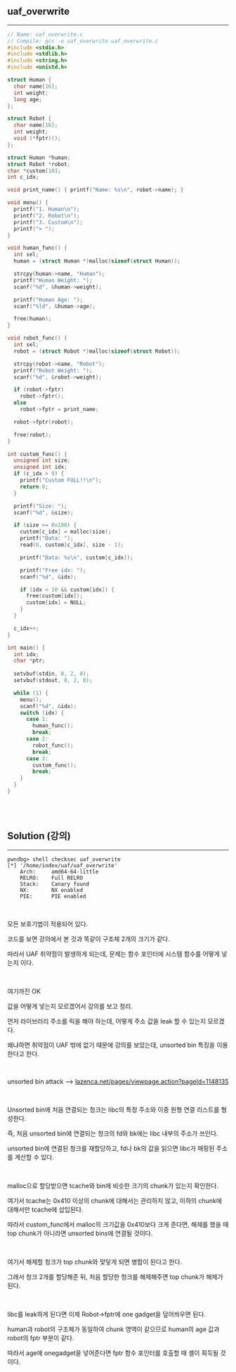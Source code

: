 ## uaf_overwrite
---

```c
// Name: uaf_overwrite.c
// Compile: gcc -o uaf_overwrite uaf_overwrite.c
#include <stdio.h>
#include <stdlib.h>
#include <string.h>
#include <unistd.h>

struct Human {
  char name[16];
  int weight;
  long age;
};

struct Robot {
  char name[16];
  int weight;
  void (*fptr)();
};

struct Human *human;
struct Robot *robot;
char *custom[10];
int c_idx;

void print_name() { printf("Name: %s\n", robot->name); }

void menu() {
  printf("1. Human\n");
  printf("2. Robot\n");
  printf("3. Custom\n");
  printf("> ");
}

void human_func() {
  int sel;
  human = (struct Human *)malloc(sizeof(struct Human));

  strcpy(human->name, "Human");
  printf("Human Weight: ");
  scanf("%d", &human->weight);

  printf("Human Age: ");
  scanf("%ld", &human->age);

  free(human);
}

void robot_func() {
  int sel;
  robot = (struct Robot *)malloc(sizeof(struct Robot));

  strcpy(robot->name, "Robot");
  printf("Robot Weight: ");
  scanf("%d", &robot->weight);

  if (robot->fptr)
    robot->fptr();
  else
    robot->fptr = print_name;

  robot->fptr(robot);

  free(robot);
}

int custom_func() {
  unsigned int size;
  unsigned int idx;
  if (c_idx > 9) {
    printf("Custom FULL!!\n");
    return 0;
  }

  printf("Size: ");
  scanf("%d", &size);

  if (size >= 0x100) {
    custom[c_idx] = malloc(size);
    printf("Data: ");
    read(0, custom[c_idx], size - 1);

    printf("Data: %s\n", custom[c_idx]);

    printf("Free idx: ");
    scanf("%d", &idx);

    if (idx < 10 && custom[idx]) {
      free(custom[idx]);
      custom[idx] = NULL;
    }
  }

  c_idx++;
}

int main() {
  int idx;
  char *ptr;
  
  setvbuf(stdin, 0, 2, 0);
  setvbuf(stdout, 0, 2, 0);

  while (1) {
    menu();
    scanf("%d", &idx);
    switch (idx) {
      case 1:
        human_func();
        break;
      case 2:
        robot_func();
        break;
      case 3:
        custom_func();
        break;
    }
  }
}
```

<br><br>

## Solution (강의)
---

```console
pwndbg> shell checksec uaf_overwrite
[*] '/home/index/uaf/uaf_overwrite'
    Arch:     amd64-64-little
    RELRO:    Full RELRO
    Stack:    Canary found
    NX:       NX enabled
    PIE:      PIE enabled
```

<br>

모든 보호기법이 적용되어 있다.

코드를 보면 강의에서 본 것과 똑같이 구조체 2개의 크기가 같다.

따라서 UAF 취약점이 발생하게 되는데, 문제는 함수 포인터에 시스템 함수를 어떻게 넣는지 이다.

<br>

여기까진 OK

값을 어떻게 넣는지 모르겠어서 강의를 보고 정리.

먼저 라이브러리 주소를 릭을 해야 하는데, 어떻게 주소 값을 leak 할 수 있는지 모르겠다.

왜냐하면 취약점이 UAF 밖에 없기 때문에 강의를 보았는데, unsorted bin 특징을 이용한다고 한다.

<br>

unsorted bin attack --> <a href="https://www.lazenca.net/pages/viewpage.action?pageId=1148135">lazenca.net/pages/viewpage.action?pageId=1148135</a>

<br>

Unsorted bin에 처음 연결되는 청크는 libc의 특정 주소와 이중 원형 연결 리스트를 형성한다.

즉, 처음 unsorted bin에 연결되는 청크의 fd와 bk에는 libc 내부의 주소가 쓰인다.

unsorted bin에 연결된 청크를 재할당하고, fd나 bk의 값을 읽으면 libc가 매핑된 주소를 계산할 수 있다.

<br>

malloc으로 할당받으면 tcache와 bin에 비슷한 크기의 chunk가 있는지 확인한다.

여기서 tcache는 0x410 이상의 chunk에 대해서는 관리하지 않고, 이하의 chunk에 대해서만 tcache에 삽입된다.

따라서 custom_func에서 malloc의 크기값을 0x410보다 크게 준다면, 해제를 했을 때 top chunk가 아니라면 unsorted bins에 연결될 것이다.

<br>

여기서 해제할 청크가 top chunk와 맞닿게 되면 병합이 된다고 한다.

그래서 청크 2개를 할당해준 뒤,  처음 할당한 청크를 해제해주면 top chunk가 해제가 된다.

<br>

libc를 leak하게 된다면 이제 Robot->fptr에 one gadget을 덮어씌우면 된다.

human과 robot의 구조체가 동일하여 chunk 영역이 같으므로 human의 age 값과 robot의 fptr 부분이 같다.

따라서 age에 onegadget을 넣어준다면 fptr 함수 포인터를 호출할 때 셸이 흭득될 것이다.

<br>



